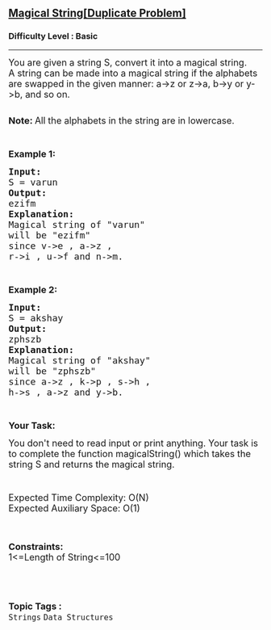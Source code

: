 <h2><a href="https://www.geeksforgeeks.org/problems/magical-string3653/1?page=1&category=Strings&sortBy=accuracy">Magical String[Duplicate Problem]</a></h2><h3>Difficulty Level : Basic</h3><hr><div class="problems_problem_content__Xm_eO"><p><span style="font-size:18px">You are given a string S, convert it into a magical string.<br>
A string can be made into a magical string if the alphabets are swapped in the given manner: a-&gt;z or z-&gt;a, b-&gt;y or y-&gt;b, and so on. &nbsp;</span><br>
&nbsp;</p>

<p><span style="font-size:18px"><strong>Note:&nbsp;</strong>All the alphabets in the string are in lowercase.</span></p>

<p>&nbsp;</p>

<p><strong><span style="font-size:18px">Example 1:</span></strong></p>

<pre><strong><span style="font-size:18px">Input:</span></strong>
<span style="font-size:18px">S = varun
<strong>Output:</strong></span>
<span style="font-size:18px">ezifm</span>
<strong><span style="font-size:18px">Explanation:</span></strong>
<span style="font-size:18px">Magical string of "varun" 
will be "ezifm" </span>
<span style="font-size:18px">since v-&gt;e , a-&gt;z , 
r-&gt;i , u-&gt;f and n-&gt;m.
</span></pre>

<p>&nbsp;</p>

<p><strong><span style="font-size:18px">Example 2:</span></strong></p>

<pre><span style="font-size:18px"><strong>Input:</strong></span>
<span style="font-size:18px">S = akshay
<strong>Output:</strong></span>
<span style="font-size:18px">zphszb</span>
<strong><span style="font-size:18px">Explanation:</span></strong>
<span style="font-size:18px">Magical string of "akshay" 
will be "zphszb" </span>
<span style="font-size:18px">since a-&gt;z , k-&gt;p , s-&gt;h , 
h-&gt;s , a-&gt;z and y-&gt;b.
</span></pre>

<p>&nbsp;</p>

<p><strong><span style="font-size:18px">Your Task:</span></strong></p>

<p><span style="font-size:18px">You don't need to read input or print anything. Your task is to complete the function magicalString() which takes the string S and returns the magical string.</span></p>

<p>&nbsp;</p>

<p><span style="font-size:18px">Expected Time Complexity: O(N)<br>
Expected Auxiliary Space: O(1)</span><br>
&nbsp;</p>

<p><span style="font-size:20px">&nbsp;</span><br>
<span style="font-size:18px"><strong>Constraints:</strong><br>
1&lt;=Length of String&lt;=100</span></p>

<p>&nbsp;</p>
</div><br><p><span style=font-size:18px><strong>Topic Tags : </strong><br><code>Strings</code>&nbsp;<code>Data Structures</code>&nbsp;